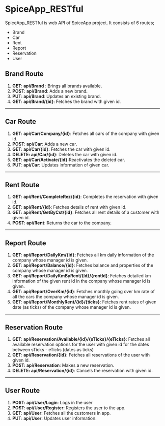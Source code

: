 # SpiceApp_RESTful
SpiceApp_RESTful is web API of SpiceApp project. It consists of 6 routes;
  - Brand
  - Car
  - Rent
  - Report
  - Reservation
  - User

## Brand Route
1. **GET: api/Brand** : Brings all brands available.
2. **POST: api/Brand**: Adds a new brand.
3. **PUT: api/Brand**: Updates an existing brand.
4. **GET: api/Brand/{id}**: Fetches the brand with given id.
------------
## Car Route
1.  **GET: api/Car/Company/{id}**: Fetches all cars of the company with given id.
2. **POST: api/Car**: Adds a new car.
3. **GET: api/Car/{id}**: Fetches the car with given id.
4. **DELETE: api/Car/{id}**: Deletes the car with given id.
5. **GET: api/Car/Activate/{id}**:Reactivates the deleted car.
6. **PUT: api/Car**: Updates information of given car.
------------
## Rent Route
1. **GET: api/Rent/CompleteRez/{id}**: Completes the reservation with given id.
2. **GET: api/Rent/{id}**: Fetches details of rent with given id.
3. **GET: api/Rent/GetByCst/{id}**: Fetches all rent details of a customer with given id.
4. **POST: api/Rent**: Returns the car to the company.
------------
## Report Route
1. **GET: api/Report/DailyKm/{id}**: Fetches all km daily information of the company whose manager id is given. 
2. **GET: api/Report/Balance/{id}**: Fetches balance and properties of the company whose manager id is given.
3. **GET: api/Report/DailyKmByRent/{Id}/{rentId}**: Fetches detailed km information of the given rent id in the company whose manager id is given.
4. **GET: api/Report/OverKm/{id}**:  Fetches monthly going over km rate of all the cars the company whose manager id is given. 
5. **GET: api/Report/MonthlyRent/{id}/{ticks}**: Fetches rent rates of given date (as ticks) of the company whose manager id is given.
------------
## Reservation Route
1. **GET: api/Reservation/Available/{id}/{sTicks}/{eTicks}**: Fetches all available reservation options for the user with given id for the dates between sTicks - eTicks (dates as ticks)
2. **GET: api/Reservation/{id}**: Fetches all reservations of the user with given id.
3. **POST: api/Reservation**:  Makes a new reservation.
4. **DELETE: api/Reservation/{id}**: Cancels the reservation with given id.
------------
## User Route
1. **POST: api/User/Login**: Logs in the user
2. **POST: api/User/Register**: Registers the user to the app.
3. **GET: api/User**: Fetches all the customers in app.
4. **PUT: api/User**: Updates user information.
